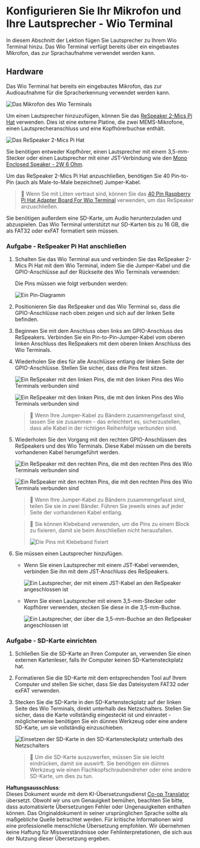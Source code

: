 <!--
CO_OP_TRANSLATOR_METADATA:
{
  "original_hash": "93d352de36526b8990e41dd538100324",
  "translation_date": "2025-08-25T22:50:25+00:00",
  "source_file": "6-consumer/lessons/1-speech-recognition/wio-terminal-microphone.md",
  "language_code": "de"
}
-->
# Konfigurieren Sie Ihr Mikrofon und Ihre Lautsprecher - Wio Terminal

In diesem Abschnitt der Lektion fügen Sie Lautsprecher zu Ihrem Wio Terminal hinzu. Das Wio Terminal verfügt bereits über ein eingebautes Mikrofon, das zur Sprachaufnahme verwendet werden kann.

## Hardware

Das Wio Terminal hat bereits ein eingebautes Mikrofon, das zur Audioaufnahme für die Spracherkennung verwendet werden kann.

![Das Mikrofon des Wio Terminals](../../../../../translated_images/wio-mic.3f8c843dbe8ad917424037a93e3d25c62634add00a04dd8e091317b5a7a90088.de.png)

Um einen Lautsprecher hinzuzufügen, können Sie das [ReSpeaker 2-Mics Pi Hat](https://www.seeedstudio.com/ReSpeaker-2-Mics-Pi-HAT.html) verwenden. Dies ist eine externe Platine, die zwei MEMS-Mikrofone, einen Lautsprecheranschluss und eine Kopfhörerbuchse enthält.

![Das ReSpeaker 2-Mics Pi Hat](../../../../../translated_images/respeaker.f5d19d1c6b14ab1676d24ac2764e64fac5339046ae07be8b45ce07633d61b79b.de.png)

Sie benötigen entweder Kopfhörer, einen Lautsprecher mit einem 3,5-mm-Stecker oder einen Lautsprecher mit einer JST-Verbindung wie den [Mono Enclosed Speaker - 2W 6 Ohm](https://www.seeedstudio.com/Mono-Enclosed-Speaker-2W-6-Ohm-p-2832.html).

Um das ReSpeaker 2-Mics Pi Hat anzuschließen, benötigen Sie 40 Pin-to-Pin (auch als Male-to-Male bezeichnet) Jumper-Kabel.

> 💁 Wenn Sie mit Löten vertraut sind, können Sie das [40 Pin Raspberry Pi Hat Adapter Board For Wio Terminal](https://www.seeedstudio.com/40-Pin-Raspberry-Pi-Hat-Adapter-Board-For-Wio-Terminal-p-4730.html) verwenden, um das ReSpeaker anzuschließen.

Sie benötigen außerdem eine SD-Karte, um Audio herunterzuladen und abzuspielen. Das Wio Terminal unterstützt nur SD-Karten bis zu 16 GB, die als FAT32 oder exFAT formatiert sein müssen.

### Aufgabe - ReSpeaker Pi Hat anschließen

1. Schalten Sie das Wio Terminal aus und verbinden Sie das ReSpeaker 2-Mics Pi Hat mit dem Wio Terminal, indem Sie die Jumper-Kabel und die GPIO-Anschlüsse auf der Rückseite des Wio Terminals verwenden:

    Die Pins müssen wie folgt verbunden werden:

    ![Ein Pin-Diagramm](../../../../../translated_images/wio-respeaker-wiring-0.767f80aa6508103880d256cdf99ee7219e190db257c7261e4aec219759dc67b9.de.png)

1. Positionieren Sie das ReSpeaker und das Wio Terminal so, dass die GPIO-Anschlüsse nach oben zeigen und sich auf der linken Seite befinden.

1. Beginnen Sie mit dem Anschluss oben links am GPIO-Anschluss des ReSpeakers. Verbinden Sie ein Pin-to-Pin-Jumper-Kabel vom oberen linken Anschluss des ReSpeakers mit dem oberen linken Anschluss des Wio Terminals.

1. Wiederholen Sie dies für alle Anschlüsse entlang der linken Seite der GPIO-Anschlüsse. Stellen Sie sicher, dass die Pins fest sitzen.

    ![Ein ReSpeaker mit den linken Pins, die mit den linken Pins des Wio Terminals verbunden sind](../../../../../translated_images/wio-respeaker-wiring-1.8d894727f2ba24004824ee5e06b83b6d10952550003a3efb603182121521b0ef.de.png)

    ![Ein ReSpeaker mit den linken Pins, die mit den linken Pins des Wio Terminals verbunden sind](../../../../../translated_images/wio-respeaker-wiring-2.329e1cbd306e754f8ffe56f9294794f4a8fa123860d76067a79e9ea385d1bf56.de.png)

    > 💁 Wenn Ihre Jumper-Kabel zu Bändern zusammengefasst sind, lassen Sie sie zusammen - das erleichtert es, sicherzustellen, dass alle Kabel in der richtigen Reihenfolge verbunden sind.

1. Wiederholen Sie den Vorgang mit den rechten GPIO-Anschlüssen des ReSpeakers und des Wio Terminals. Diese Kabel müssen um die bereits vorhandenen Kabel herumgeführt werden.

    ![Ein ReSpeaker mit den rechten Pins, die mit den rechten Pins des Wio Terminals verbunden sind](../../../../../translated_images/wio-respeaker-wiring-3.75b0be447e2fa9307a6a954f9ae8a71b77e39ada6a5ef1a059d341dc850fd90c.de.png)

    ![Ein ReSpeaker mit den rechten Pins, die mit den rechten Pins des Wio Terminals verbunden sind](../../../../../translated_images/wio-respeaker-wiring-4.aa9cd434d8779437de720cba2719d83992413caed1b620b6148f6c8924889afb.de.png)

    > 💁 Wenn Ihre Jumper-Kabel zu Bändern zusammengefasst sind, teilen Sie sie in zwei Bänder. Führen Sie jeweils eines auf jeder Seite der vorhandenen Kabel entlang.

    > 💁 Sie können Klebeband verwenden, um die Pins zu einem Block zu fixieren, damit sie beim Anschließen nicht herausfallen.
    >
    > ![Die Pins mit Klebeband fixiert](../../../../../translated_images/wio-respeaker-wiring-5.af117c20acf622f3cd656ccd8f4053f8845d6aaa3af164d24cb7dbd54a4bb470.de.png)

1. Sie müssen einen Lautsprecher hinzufügen.

    * Wenn Sie einen Lautsprecher mit einem JST-Kabel verwenden, verbinden Sie ihn mit dem JST-Anschluss des ReSpeakers.

      ![Ein Lautsprecher, der mit einem JST-Kabel an den ReSpeaker angeschlossen ist](../../../../../translated_images/respeaker-jst-speaker.a441d177809df9458041a2012dd336dbb22c00a5c9642647109d2940a50d6fcc.de.png)

    * Wenn Sie einen Lautsprecher mit einem 3,5-mm-Stecker oder Kopfhörer verwenden, stecken Sie diese in die 3,5-mm-Buchse.

      ![Ein Lautsprecher, der über die 3,5-mm-Buchse an den ReSpeaker angeschlossen ist](../../../../../translated_images/respeaker-35mm-speaker.ad79ef4f128c7751f0abf854869b6b779c90c12ae3e48909944a7e48aeee3c7e.de.png)

### Aufgabe - SD-Karte einrichten

1. Schließen Sie die SD-Karte an Ihren Computer an, verwenden Sie einen externen Kartenleser, falls Ihr Computer keinen SD-Kartensteckplatz hat.

1. Formatieren Sie die SD-Karte mit dem entsprechenden Tool auf Ihrem Computer und stellen Sie sicher, dass Sie das Dateisystem FAT32 oder exFAT verwenden.

1. Stecken Sie die SD-Karte in den SD-Kartensteckplatz auf der linken Seite des Wio Terminals, direkt unterhalb des Netzschalters. Stellen Sie sicher, dass die Karte vollständig eingesteckt ist und einrastet - möglicherweise benötigen Sie ein dünnes Werkzeug oder eine andere SD-Karte, um sie vollständig einzuschieben.

    ![Einsetzen der SD-Karte in den SD-Kartensteckplatz unterhalb des Netzschalters](../../../../../translated_images/wio-sd-card.acdcbe322fa4ee7f8f9c8cc015b3263964bb26ab5c7e25b41747988cc5280d64.de.png)

    > 💁 Um die SD-Karte auszuwerfen, müssen Sie sie leicht eindrücken, damit sie auswirft. Sie benötigen ein dünnes Werkzeug wie einen Flachkopfschraubendreher oder eine andere SD-Karte, um dies zu tun.

**Haftungsausschluss**:  
Dieses Dokument wurde mit dem KI-Übersetzungsdienst [Co-op Translator](https://github.com/Azure/co-op-translator) übersetzt. Obwohl wir uns um Genauigkeit bemühen, beachten Sie bitte, dass automatisierte Übersetzungen Fehler oder Ungenauigkeiten enthalten können. Das Originaldokument in seiner ursprünglichen Sprache sollte als maßgebliche Quelle betrachtet werden. Für kritische Informationen wird eine professionelle menschliche Übersetzung empfohlen. Wir übernehmen keine Haftung für Missverständnisse oder Fehlinterpretationen, die sich aus der Nutzung dieser Übersetzung ergeben.